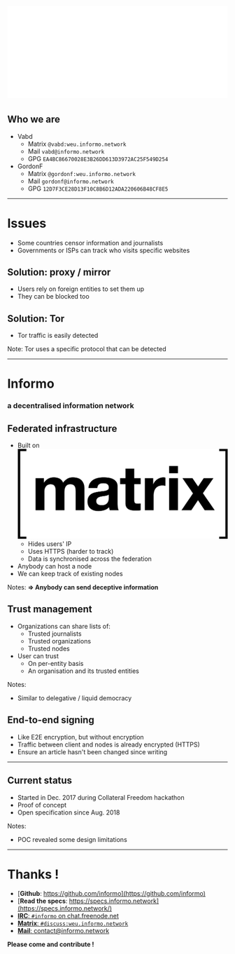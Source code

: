 
# ![Informo - Making information accessible](img/logo-full-white.png)<!-- .element: class="plain" -->
<!-- .slide: data-background="#417D44" -->


## Who we are

- Vabd
    + Matrix `@vabd:weu.informo.network`
    + Mail `vabd@informo.network`
    + GPG `EA4BC86670028E3B26DD613D3972AC25F549D254`<!-- .element: style="font-size: 0.7em" -->
- GordonF
    + Matrix `@gordonf:weu.informo.network`
    + Mail `gordonf@informo.network`
    + GPG `12D7F3CE28D13F10C8B6D12ADA220606B48CF8E5`<!-- .element: style="font-size: 0.7em" -->


------------------------------------------------------------


# Issues

- Some countries censor information and journalists
- Governments or ISPs can track who visits specific websites


## Solution: proxy / mirror

- Users rely on foreign entities to set them up
- They can be blocked too


## Solution: Tor

- Tor traffic is easily detected

Note: Tor uses a specific protocol that can be detected


------------------------------------------------------------

# Informo
<!-- .slide: data-background="#417D44" -->

### a decentralised information network


## Federated infrastructure

- Built on [![Matrix](img/matrix.png)<!-- .element: class="plain" style="height: 60px; margin: 0; vertical-align: middle;" -->](https://matrix.org)
    + Hides users' IP
    + Uses HTTPS (harder to track)
    + Data is synchronised across the federation
- Anybody can host a node
- We can keep track of existing nodes

Notes: __=> Anybody can send deceptive information__


## Trust management

- Organizations can share lists of:
    + Trusted journalists
    + Trusted organizations
    + Trusted nodes
- User can trust
    + On per-entity basis
    + An organisation and its trusted entities

Notes:
- Similar to delegative / liquid democracy


## End-to-end signing

- Like E2E encryption, but without encryption
- Traffic between client and nodes is already encrypted (HTTPS)
- Ensure an article hasn't been changed since writing


------------------------------------------------------------

## Current status

- Started in Dec. 2017 during Collateral Freedom hackathon
- Proof of concept
- Open specification since Aug. 2018

Notes:
- POC revealed some design limitations


------------------------------------------------------------

# Thanks !
<!-- .slide: data-background="#417D44" -->

- [__Github__: https://github.com/informo](https://github.com/informo)
- [__Read the specs__: https://specs.informo.network](https://specs.informo.network/)
- [__IRC__: `#informo` on chat.freenode.net](irc://chat.freenode.net/#informo)
- [__Matrix__: `#discuss:weu.informo.network`](https://matrix.to/#/!LppXGlMuWgaYNuljUr:weu.informo.network)
- [__Mail__: contact@informo.network](contact@informo.network)

__Please come and contribute !__
